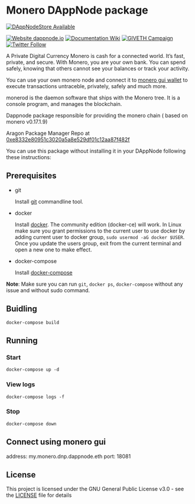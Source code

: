 # Monero DAppNode package

[![DAppNodeStore Available](https://img.shields.io/badge/DAppNodeStore-Available-brightgreen.svg)](http://my.admin.dnp.dappnode.eth/#/installer/monero.dnp.dappnode.eth)

[![Website dappnode.io](https://img.shields.io/badge/Website-dappnode.io-brightgreen.svg)](https://dappnode.io/)
[![Documentation Wiki](https://img.shields.io/badge/Documentation-Wiki-brightgreen.svg)](https://github.com/dappnode/DAppNode/wiki)
[![GIVETH Campaign](https://img.shields.io/badge/GIVETH-Campaign-1e083c.svg)](https://beta.giveth.io/campaigns/5b44b198647f33526e67c262)
[![Twitter Follow](https://img.shields.io/twitter/follow/espadrine.svg?style=social&label=Follow)](https://twitter.com/DAppNode?lang=es)

A Private Digital Currency
Monero is cash for a connected world. It’s fast, private, and secure. With Monero, you are your own bank. You can spend safely, knowing that others cannot see your balances or track your activity.

You can use your own monero node and connect it to [monero gui wallet](https://web.getmonero.org/downloads/#gui) to execute transactions untraceble, privately, safely and much more.

monerod is the daemon software that ships with the Monero tree. It is a console program, and manages the blockchain.

Dappnode package responsible for providing the monero chain ( based on monero v0.17.1.9)

Aragon Package Manager Repo at [0xe8332e80951c3020a5a8e529df01c12aa87f482f ](https://etherscan.io/address/0xe8332e80951c3020a5a8e529df01c12aa87f482f)

You can use this package without installing it in your DAppNode following these instructions:

## Prerequisites

- git

  Install [git](https://git-scm.com/book/en/v2/Getting-Started-Installing-Git) commandline tool.

- docker

  Install [docker](https://docs.docker.com/engine/installation). The community edition (docker-ce) will work. In Linux make sure you grant permissions to the current user to use docker by adding current user to docker group, `sudo usermod -aG docker $USER`. Once you update the users group, exit from the current terminal and open a new one to make effect.

- docker-compose

  Install [docker-compose](https://docs.docker.com/compose/install)

**Note**: Make sure you can run `git`, `docker ps`, `docker-compose` without any issue and without sudo command.

## Buidling

`docker-compose build`

## Running

### Start

`docker-compose up -d`

### View logs

`docker-compose logs -f`

### Stop

`docker-compose down`

## Connect using monero gui

address: my.monero.dnp.dappnode.eth
port: 18081

## License

This project is licensed under the GNU General Public License v3.0 - see the [LICENSE](LICENSE) file for details
